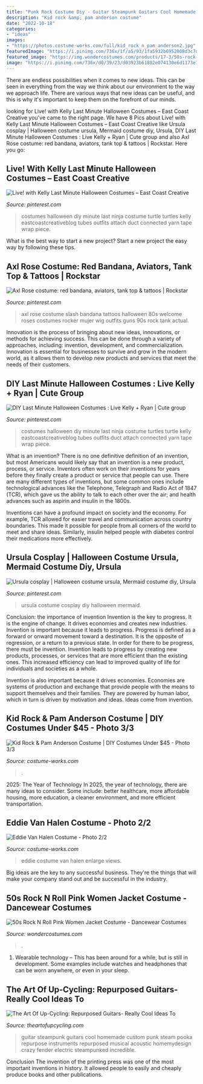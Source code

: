 ```yaml
---
title: "Punk Rock Costume Diy - Guitar Steampunk Guitars Cool Homemade Custom Punk Steam Pooka Repurpose Instruments Repurposed Musical Acoustic Homemydesign Crazy Fender Electric Steampunked Incredible"
description: "Kid rock &amp; pam anderson costume"
date: "2022-10-18"
categories:
- "ideas"
images:
- "https://photos.costume-works.com/full/kid_rock_n_pam_anderson2.jpg"
featuredImage: "https://i.pinimg.com/736x/1f/a5/93/1fa5932b6952008d3c7dbf7b7dcb1de3--top-tattoos-red-bandana.jpg"
featured_image: "https://img.wondercostumes.com/products/17-3/50s-rock-n-roll-pink-women-jacket-costume.jpg"
image: "https://i.pinimg.com/736x/d0/39/23/d03923b61802e074130e6d1173e7adf4.jpg"
---
```



There are endless possibilities when it comes to new ideas. This can be seen in everything from the way we think about our environment to the way we approach life. There are various ways that new ideas can be useful, and this is why it's important to keep them on the forefront of our minds.

	

		
looking for Live! with Kelly Last Minute Halloween Costumes – East Coast Creative you've came to the right page. We have 8 Pics about Live! with Kelly Last Minute Halloween Costumes – East Coast Creative like Ursula cosplay | Halloween costume ursula, Mermaid costume diy, Ursula, DIY Last Minute Halloween Costumes : Live Kelly + Ryan | Cute group and also Axl Rose costume: red bandana, aviators, tank top &amp; tattoos | Rockstar. Here you go:
		
    
## Live! With Kelly Last Minute Halloween Costumes – East Coast Creative

<img loading=lazy src="https://i.pinimg.com/736x/54/13/5b/54135bf68b08943f04667a5daeee5e44--diy-ninja-turtle-costume-ninja-turtles.jpg" onerror="this.onerror=null;this.src='https://tse2.mm.bing.net/th?id=OIP.2qonnuDvRbsD1x_dS_4CWgHaLH&amp;pid=15.1';" alt="Live! with Kelly Last Minute Halloween Costumes – East Coast Creative">

_Source: pinterest.com_

>costumes halloween diy minute last ninja costume turtle turtles kelly eastcoastcreativeblog tubes outfits attach duct connected yarn tape wrap piece. 

	

What is the best way to start a new project?
Start a new project the easy way by following these tips.

    
## Axl Rose Costume: Red Bandana, Aviators, Tank Top &amp; Tattoos | Rockstar

<img loading=lazy src="https://i.pinimg.com/736x/1f/a5/93/1fa5932b6952008d3c7dbf7b7dcb1de3--top-tattoos-red-bandana.jpg" onerror="this.onerror=null;this.src='https://tse4.mm.bing.net/th?id=OIP.UFMruewWc9ni-88_QJh97AHaLH&amp;pid=15.1';" alt="Axl Rose costume: red bandana, aviators, tank top &amp; tattoos | Rockstar">

_Source: pinterest.com_

>axl rose costume slash bandana tattoos halloween 80s welcome roses costumes rocker mujer wig outfits guns 90s rock tank actual. 

	

Innovation is the process of bringing about new ideas, innovations, or methods for achieving success. This can be done through a variety of approaches, including: invention, development, and commercialization. Innovation is essential for businesses to survive and grow in the modern world, as it allows them to develop new products and services that meet the needs of their customers.

    
## DIY Last Minute Halloween Costumes : Live Kelly + Ryan | Cute Group

<img loading=lazy src="https://i.pinimg.com/736x/d0/39/23/d03923b61802e074130e6d1173e7adf4.jpg" onerror="this.onerror=null;this.src='https://tse2.mm.bing.net/th?id=OIP.8v_UmCvJ-zxRXCvXPtx6ZwHaLH&amp;pid=15.1';" alt="DIY Last Minute Halloween Costumes : Live Kelly + Ryan | Cute group">

_Source: pinterest.com_

>costumes halloween diy minute last ninja costume turtles turtle kelly eastcoastcreativeblog tubes outfits duct attach connected yarn tape wrap piece. 

	

What is an invention?
There is no one definitive definition of an invention, but most Americans would likely say that an invention is a new product, process, or service.  Inventors often work on their inventions for years before they finally create a product or service that people can use. 
There are many different types of inventions, but some common ones include technological advances like the Telephone, Telegraph and Radio Act of 1847 (TCR), which gave us the ability to talk to each other over the air; and health advances such as aspirin and insulin in the 1800s. 

Inventions can have a profound impact on society and the economy. For example, TCR allowed for easier travel and communication across country boundaries. This made it possible for people from all corners of the world to meet and share ideas. Similarly, insulin helped people with diabetes control their medications more effectively.

    
## Ursula Cosplay | Halloween Costume Ursula, Mermaid Costume Diy, Ursula

<img loading=lazy src="https://i.pinimg.com/736x/55/0a/43/550a43faec194610725704a48f3a825a.jpg" onerror="this.onerror=null;this.src='https://tse1.mm.bing.net/th?id=OIP.zAwbX5cT2vCykjJ9aojHagHaHa&amp;pid=15.1';" alt="Ursula cosplay | Halloween costume ursula, Mermaid costume diy, Ursula">

_Source: pinterest.com_

>ursula costume cosplay diy halloween mermaid. 

	

Conclusion: the importance of invention
Invention is the key to progress. It is the engine of change. It drives economies and creates new industries.
Invention is important because it leads to progress. Progress is defined as a forward or onward movement toward a destination. It is the opposite of regression, or a return to a previous state. In order for there to be progress, there must be invention. Invention leads to progress by creating new products, processes, or services that are more efficient than the existing ones. This increased efficiency can lead to improved quality of life for individuals and societies as a whole.

Invention is also important because it drives economies. Economies are systems of production and exchange that provide people with the means to support themselves and their families. They are powered by human labor, which in turn is driven by motivation and ideas. Ideas come from invention.

    
## Kid Rock &amp; Pam Anderson Costume | DIY Costumes Under $45 - Photo 3/3

<img loading=lazy src="https://photos.costume-works.com/full/kid_rock_n_pam_anderson2.jpg" onerror="this.onerror=null;this.src='https://tse3.mm.bing.net/th?id=OIP.iIvTNU_R_IC8QEwViFQ3swHaOO&amp;pid=15.1';" alt="Kid Rock &amp; Pam Anderson Costume | DIY Costumes Under $45 - Photo 3/3">

_Source: costume-works.com_

>. 

	

2025: The Year of Technology
In 2025, the year of technology, there are many ideas to consider. Some include: better healthcare, more affordable housing, more education, a cleaner environment, and more efficient transportation.

    
## Eddie Van Halen Costume - Photo 2/2

<img loading=lazy src="https://photos.costume-works.com/full/eddie_van_halen2.jpg" onerror="this.onerror=null;this.src='https://tse1.mm.bing.net/th?id=OIP.DOGRZSt5ex0aZ5F6bltZAAHaKf&amp;pid=15.1';" alt="Eddie Van Halen Costume - Photo 2/2">

_Source: costume-works.com_

>eddie costume van halen enlarge views. 

	

Big ideas are the key to any successful business. They're the things that will make your company stand out and be successful in the industry.

    
## 50s Rock N Roll Pink Women Jacket Costume - Dancewear Costumes

<img loading=lazy src="https://img.wondercostumes.com/products/17-3/50s-rock-n-roll-pink-women-jacket-costume.jpg" onerror="this.onerror=null;this.src='https://tse2.mm.bing.net/th?id=OIP.55TXwDh1ybF5jTy84J8g6gHaKX&amp;pid=15.1';" alt="50s Rock N Roll Pink Women Jacket Costume - Dancewear Costumes">

_Source: wondercostumes.com_

>. 

	

1. Wearable technology – This has been around for a while, but is still in development. Some examples include watches and headphones that can be worn anywhere, or even in your sleep.

    
## The Art Of Up-Cycling: Repurposed Guitars- Really Cool Ideas To

<img loading=lazy src="http://2.bp.blogspot.com/-wVeDvDJ9ueQ/UzGlw4EC_JI/AAAAAAAAGCA/33MgUIUSqrQ/s1600/steampunk+guitar.jpg" onerror="this.onerror=null;this.src='https://tse1.mm.bing.net/th?id=OIP.PN5TLNu52t5tz4YZOVxfogHaNN&amp;pid=15.1';" alt="The Art Of Up-Cycling: Repurposed Guitars- Really Cool Ideas To">

_Source: theartofupcycling.com_

>guitar steampunk guitars cool homemade custom punk steam pooka repurpose instruments repurposed musical acoustic homemydesign crazy fender electric steampunked incredible. 

	

Conclusion
The invention of the printing press was one of the most important inventions in history. It allowed people to easily and cheaply produce books and other publications.

